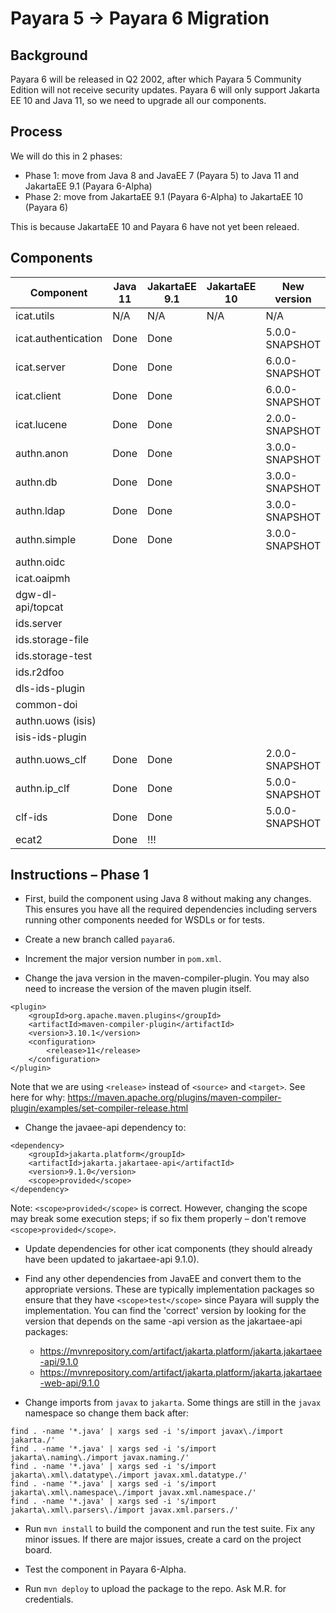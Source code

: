 # Payara 5 -> Payara 6 Migration

## Background

Payara 6 will be released in Q2 2002, after which Payara 5 Community Edition will not receive security updates. Payara 6 will only support Jakarta EE 10 and Java 11, so we need to upgrade all our components.

## Process

We will do this in 2 phases:
 - Phase 1: move from Java 8 and JavaEE 7 (Payara 5) to Java 11 and JakartaEE 9.1 (Payara 6-Alpha)
 - Phase 2: move from JakartaEE 9.1 (Payara 6-Alpha) to JakartaEE 10 (Payara 6)

This is because JakartaEE 10 and Payara 6 have not yet been releaed.

## Components

Component           | Java 11 | JakartaEE 9.1 | JakartaEE 10 | New version
---                 | ---     | ---           | ---          | ---
icat.utils          | N/A     | N/A           | N/A          | N/A
icat.authentication | Done    | Done          |              | 5.0.0-SNAPSHOT
icat.server         | Done    | Done          |              | 6.0.0-SNAPSHOT
icat.client         | Done    | Done          |              | 6.0.0-SNAPSHOT
icat.lucene         | Done    | Done          |              | 2.0.0-SNAPSHOT
authn.anon          | Done    | Done          |              | 3.0.0-SNAPSHOT
authn.db            | Done    | Done          |              | 3.0.0-SNAPSHOT
authn.ldap          | Done    | Done          |              | 3.0.0-SNAPSHOT
authn.simple        | Done    | Done          |              | 3.0.0-SNAPSHOT
authn.oidc          |         |               |              | 
icat.oaipmh         |         |               |              | 
dgw-dl-api/topcat   |         |               |              | 
ids.server          |         |               |              | 
ids.storage-file    |         |               |              | 
ids.storage-test    |         |               |              | 
ids.r2dfoo          |         |               |              | 
dls-ids-plugin      |         |               |              | 
common-doi          |         |               |              | 
authn.uows (isis)   |         |               |              | 
isis-ids-plugin     |         |               |              | 
authn.uows_clf      | Done    | Done          |              | 2.0.0-SNAPSHOT
authn.ip_clf        | Done    | Done          |              | 5.0.0-SNAPSHOT
clf-ids             | Done    | Done          |              | 5.0.0-SNAPSHOT
ecat2               | Done    | !!!           |              | 

## Instructions – Phase 1 

 - First, build the component using Java 8 without making any changes. This ensures you have all the required dependencies including servers running other components needed for WSDLs or for tests.

 - Create a new branch called `payara6`.

 - Increment the major version number in `pom.xml`.

 - Change the java version in the maven-compiler-plugin. You may also need to increase the version of the maven plugin itself.
```
<plugin>
    <groupId>org.apache.maven.plugins</groupId>
    <artifactId>maven-compiler-plugin</artifactId>
    <version>3.10.1</version>
    <configuration>
        <release>11</release>
    </configuration>
</plugin>
```
Note that we are using `<release>` instead of `<source>` and `<target>`. See here for why: https://maven.apache.org/plugins/maven-compiler-plugin/examples/set-compiler-release.html 

 - Change the javaee-api dependency to:
```
<dependency> 
    <groupId>jakarta.platform</groupId> 
    <artifactId>jakarta.jakartaee-api</artifactId> 
    <version>9.1.0</version> 
    <scope>provided</scope> 
</dependency> 
```
Note: `<scope>provided</scope>` is correct. However, changing the scope may break some execution steps; if so fix them properly – don't remove `<scope>provided</scope>`.

 - Update dependencies for other icat components (they should already have been updated to jakartaee-api 9.1.0).

 - Find any other dependencies from JavaEE and convert them to the appropriate versions. These are typically implementation packages so ensure that they have `<scope>test</scope>` since Payara will supply the implementation. You can find the 'correct' version by looking for the version that depends on the same -api version as the jakartaee-api packages:
   - https://mvnrepository.com/artifact/jakarta.platform/jakarta.jakartaee-api/9.1.0 
   - https://mvnrepository.com/artifact/jakarta.platform/jakarta.jakartaee-web-api/9.1.0 

 - Change imports from `javax` to `jakarta`. Some things are still in the `javax` namespace so change them back after:
```
find . -name '*.java' | xargs sed -i 's/import javax\./import jakarta./'
find . -name '*.java' | xargs sed -i 's/import jakarta\.naming\./import javax.naming./'
find . -name '*.java' | xargs sed -i 's/import jakarta\.xml\.datatype\./import javax.xml.datatype./'
find . -name '*.java' | xargs sed -i 's/import jakarta\.xml\.namespace\./import javax.xml.namespace./'
find . -name '*.java' | xargs sed -i 's/import jakarta\.xml\.parsers\./import javax.xml.parsers./'
```

 - Run `mvn install` to build the component and run the test suite. Fix any minor issues. If there are major issues, create a card on the project board.

 - Test the component in Payara 6-Alpha.

 - Run `mvn deploy` to upload the package to the repo. Ask M.R. for credentials.
